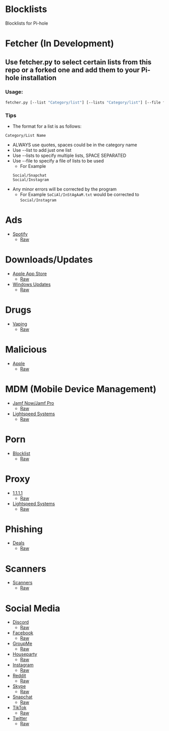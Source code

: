 # Blocklists
Blocklists for Pi-hole

# Fetcher (In Development)
## Use fetcher.py to select certain lists from this repo or a forked one and add them to your Pi-hole installation
### Usage: 
```bash
fetcher.py [--list "Category/list"] [--lists "Category/list"] [--file filename]
```
### Tips
- The format for a list is as follows:
```
Category/List Name
```
- ALWAYS use quotes, spaces could be in the category name
- Use --list to add just one list
- Use --lists to specify multiple lists, SPACE SEPARATED
- Use --file to specify a file of lists to be used
  - For Example 
  ```
  Social/Snapchat
  Social/Instagram
  ```
- Any minor errors will be corrected by the program
  - For Example `SoCiAl/InStAgAaM.txt` would be corrected to `Social/Instagram`
 

# Ads
- [Spotify](Ads/spotify.txt)
  - [Raw](https://raw.githubusercontent.com/jaykepeters/Blocklists/master/Ads/spotify.txt)
  
# Downloads/Updates
- [Apple App Store](Downloads/appstore.txt)
  - [Raw](https://raw.githubusercontent.com/jaykepeters/Blocklists/master/Downloads/appstore.txt)
- [Windows Updates](Downloads/updates.windows.txt)
  - [Raw](https://raw.githubusercontent.com/jaykepeters/Blocklists/master/Downloads/updates.windows.txt)
  
# Drugs
- [Vaping](Drugs/vaping.txt)
  - [Raw](https://raw.githubusercontent.com/jaykepeters/Blocklists/master/Drugs/vaping.txt)
  
# Malicious
- [Apple](Malicious/apple.txt)
  - [Raw](https://raw.githubusercontent.com/jaykepeters/Blocklists/master/Malicious/apple.txt)
  
# MDM (Mobile Device Management)
- [Jamf Now/Jamf Pro](MDM/jamf.txt)
  - [Raw](https://raw.githubusercontent.com/jaykepeters/Blocklists/master/MDM/jamf.txt)
- [Lightspeed Systems](MDM/lightspeed.txt)
  - [Raw](https://raw.githubusercontent.com/jaykepeters/Blocklists/master/MDM/lightspeed.txt)
  
# Porn
- [Blocklist](Porn/porn.txt)
  - [Raw](https://raw.githubusercontent.com/jaykepeters/Blocklists/master/Porn/porn.txt)
  
# Proxy
- [1.1.1.1](Proxy/1.1.1.1.txt)
  - [Raw](https://raw.githubusercontent.com/jaykepeters/Blocklists/master/Proxy/1.1.1.1.txt)
- [Lightspeed Systems](Proxy/lightspeed.txt)
  - [Raw](https://raw.githubusercontent.com/jaykepeters/Blocklists/master/Proxy/lightspeed.txt)
  
# Phishing
- [Deals](Phishing/deals.txt)
  - [Raw](https://raw.githubusercontent.com/jaykepeters/Blocklists/master/Phishing/deals.txt)
  
# Scanners
- [Scanners](https://github.com/jaykepeters/Blocklists/blob/master/Scanners/scanners.txt)
  - [Raw](https://raw.githubusercontent.com/jaykepeters/Blocklists/master/Scanners/scanners.txt)

# Social Media
- [Discord](Social/discord.txt)
  - [Raw](https://raw.githubusercontent.com/jaykepeters/Blocklists/master/Social/discord.txt)
- [Facebook](Social/facebook.txt)
  - [Raw](https://raw.githubusercontent.com/jaykepeters/Blocklists/master/Social/facebook.txt)
- [GroupMe](Social/groupme.txt)
  - [Raw](https://raw.githubusercontent.com/jaykepeters/Blocklists/master/Social/groupme.txt)
- [Houseparty](Social/houseparty.txt)
  - [Raw](https://raw.githubusercontent.com/jaykepeters/Blocklists/master/Social/houseparty.txt)
- [Instagram](Social/instagram.txt)
  - [Raw](https://raw.githubusercontent.com/jaykepeters/Blocklists/master/Social/instagram.txt)
- [Reddit](Social/reddit.txt)
  - [Raw](https://raw.githubusercontent.com/jaykepeters/Blocklists/master/Social/reddit.txt)
- [Skype](Social/skype.txt)
  - [Raw](https://raw.githubusercontent.com/jaykepeters/Blocklists/master/Social/skype.txt)
- [Snapchat](Social/snapchat.txt)
  - [Raw](https://raw.githubusercontent.com/jaykepeters/Blocklists/master/Social/snapchat.txt)
- [TikTok](Social/tiktok.txt)
  - [Raw](https://raw.githubusercontent.com/jaykepeters/Blocklists/master/Social/tiktok.txt)
- [Twitter](Social/twitter.txt)
  - [Raw](https://raw.githubusercontent.com/jaykepeters/Blocklists/master/Social/twitter.txt)
